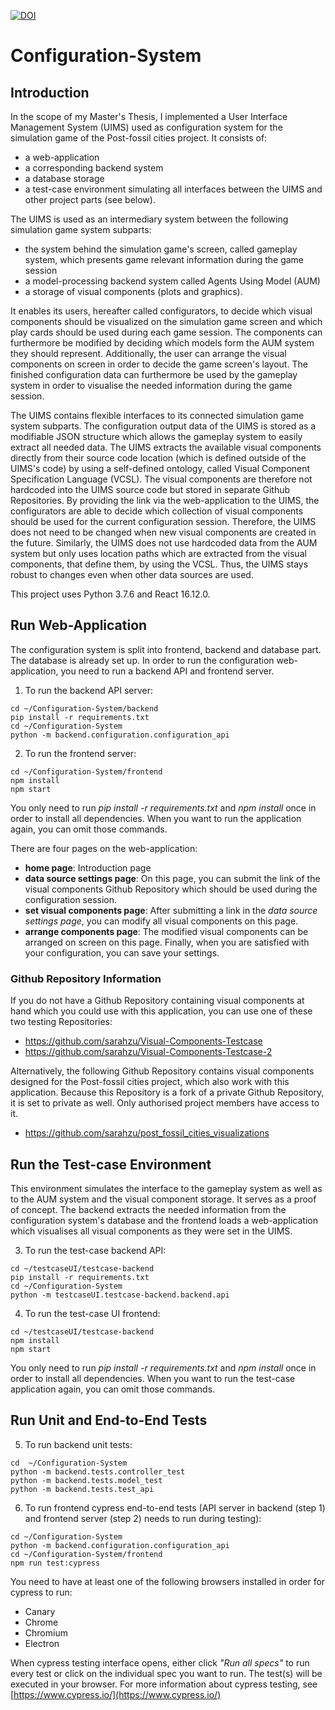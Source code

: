 [![DOI](https://zenodo.org/badge/242994821.svg)](https://zenodo.org/badge/latestdoi/242994821)

# Configuration-System
## Introduction
In the scope of my Master's Thesis, I implemented a User Interface Management System (UIMS) used as configuration system for the simulation game of the Post-fossil cities project. It consists of:
* a web-application
* a corresponding backend system
* a database storage 
* a test-case environment simulating all interfaces between the UIMS and other project parts (see below).

The UIMS is used as an intermediary system between the following simulation game system subparts:
* the system behind the simulation game's screen, called gameplay system, which presents game relevant information during the game session
* a model-processing backend system called Agents Using Model (AUM)
* a storage of visual components (plots and graphics). 

It enables its users, hereafter called configurators, to decide which visual components should be visualized on the simulation game screen and which play cards should be used during each game session. The components can furthermore be modified by deciding which models form the AUM system they should represent. Additionally, the user can arrange the visual components on screen in order to decide the game screen's layout. The finished configuration data can furthermore be used by the gameplay system in order to visualise the needed information during the game session.

The UIMS contains flexible interfaces to its connected simulation game system subparts. The configuration output data of the UIMS is stored as a modifiable JSON structure which allows the gameplay system to easily extract all needed data. The UIMS extracts the available visual components directly from their source code location (which is defined outside of the UIMS's code) by using a self-defined ontology, called Visual Component Specification Language (VCSL). The visual components are therefore not hardcoded into the UIMS source code but stored in separate Github Repositories. By providing the link via the web-application to the UIMS, the configurators are able to decide which collection of visual components should be used for the current configuration session. Therefore, the UIMS does not need to be changed when new visual components are created in the future. Similarly, the UIMS does not use hardcoded data from the AUM system but only uses location paths which are extracted from the visual components, that define them, by using the VCSL. Thus, the UIMS stays robust to changes even when other data sources are used.

This project uses Python 3.7.6 and React 16.12.0.

## Run Web-Application
The configuration system is split into frontend, backend and database part. The database is already set up. In order to run the configuration web-application, you need to run a backend API and frontend server.

  1. To run the backend API server:
```
cd ~/Configuration-System/backend
pip install -r requirements.txt
cd ~/Configuration-System
python -m backend.configuration.configuration_api
```

  2. To run the frontend server:
```
cd ~/Configuration-System/frontend
npm install
npm start
```

You only need to run *pip install -r requirements.txt* and *npm install* once in order to install all dependencies. When you want to run the application again, you can omit those commands.

There are four pages on the web-application:
* **home page**: Introduction page
* **data source settings page**: On this page, you can submit the link of the visual components Github Repository which should be used during the configuration session.
* **set visual components page**: After submitting a link in the *data source settings page*, you can modify all visual components on this page.
* **arrange components page**: The modified visual components can be arranged on screen on this page. Finally, when you are satisfied with your configuration, you can save your settings. 

### Github Repository Information

If you do not have a Github Repository containing visual components at hand which you could use with this application, you can use one of these two testing Repositories:
* https://github.com/sarahzu/Visual-Components-Testcase
* https://github.com/sarahzu/Visual-Components-Testcase-2

Alternatively, the following Github Repository contains visual components designed for the Post-fossil cities project, which also work with this application. Because this Repository is a fork of a private Github Repository, it is set to private as well. Only authorised project members have access to it.  
* https://github.com/sarahzu/post_fossil_cities_visualizations

## Run the Test-case Environment
This environment simulates the interface to the gameplay system as well as to the AUM system and the visual component storage. It serves as a proof of concept. The backend extracts the needed information from the configuration system's database and the frontend loads a web-application which visualises all visual components as they were set in the UIMS. 

  3. To run the test-case backend API:
```
cd ~/testcaseUI/testcase-backend
pip install -r requirements.txt
cd ~/Configuration-System
python -m testcaseUI.testcase-backend.backend.api
```

  4. To run the test-case UI frontend:
```
cd ~/testcaseUI/testcase-backend
npm install
npm start
```

You only need to run *pip install -r requirements.txt* and *npm install* once in order to install all dependencies. When you want to run the test-case application again, you can omit those commands.

## Run Unit and End-to-End Tests

  5. To run backend unit tests:
```
cd  ~/Configuration-System
python -m backend.tests.controller_test
python -m backend.tests.model_test
python -m backend.tests.test_api
```

  6. To run frontend cypress end-to-end tests (API server in backend (step 1) and frontend server (step 2) needs to run during testing):
```
cd ~/Configuration-System
python -m backend.configuration.configuration_api
cd ~/Configuration-System/frontend
npm run test:cypress
```
You need to have at least one of the following browsers installed in order for cypress to run:
* Canary
* Chrome
* Chromium
* Electron

When cypress testing interface opens, either click *"Run all specs"* to run every test or click on the individual spec you want to run. The test(s) will be executed in your browser. For more information about cypress testing, see [https://www.cypress.io/](https://www.cypress.io/)

